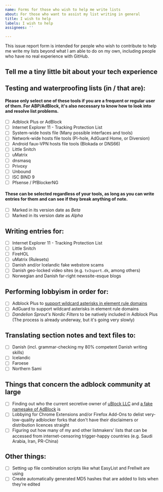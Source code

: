 ```yaml
---
name: Forms for those who wish to help me write lists
about: For those who want to assist my list writing in general
title: I wish to help
labels: I wish to help
assignees: ''

---
```


This issue report form is intended for people who wish to contribute to help me write my lists beyond what I am able to do on my own, including people who have no real experience with GitHub.

## Tell me a tiny little bit about your tech experience
<!-- For example any previous experience with coding/adblockers, among other things you personally believe is relevant. Once you've written that, submit the "issue" and proceed to check off your desired buttons below. -->

## Testing and waterproofing lists (in / that are):

#### Please only select one of these tools if you are a frequent or regular user of them. For ABP/AdBlock, it's also necessary to know how to look into and resolve list problems.

- [ ] Adblock Plus or AdBlock
- [ ] Internet Explorer 11 - Tracking Protection List
- [ ] System-wide hosts file (Many possible interfaces and tools)
- [ ] Network-wide hosts file tools (Pi-hole, AdGuard Home, or Diversion)
- [ ] Android faux-VPN hosts file tools (Blokada or DNS66)
- [ ] Little Snitch
- [ ] uMatrix
- [ ] dnsmasq
- [ ] Privoxy
- [ ] Unbound
- [ ] ISC BIND 9
- [ ] Pfsense / PfBlockerNG

#### These can be selected regardless of your tools, as long as you can write entries for them and can see if they break anything of note.

- [ ] Marked in its version date as *Beta*
- [ ] Marked in its version date as *Alpha*

## Writing entries for:

- [ ] Internet Explorer 11 - Tracking Protection List
- [ ] Little Snitch
- [ ] FireHOL
- [ ] uMatrix (Rulesets)
- [ ] Danish and/or Icelandic fake webstore scams
- [ ] Danish geo-locked video sites (e.g. `tv3sport.dk`, among others)
- [ ] Norwegian and Danish far-right newssite-esque blogs

## Performing lobbyism in order for:

- [ ] Adblock Plus to [support wildcard asterisks in element rule domains](https://issues.adblockplus.org/ticket/6773)
- [ ] AdGuard to support wildcard asterisks in element rule domains
- [ ] *Dandelion Sprout's Nordic Filters* to be natively included in Adblock Plus (The process is already underway, but it's going very slowly)

## Translating section notes and text files to:

- [ ] Danish (incl. grammar-checking my 80% competent Danish writing skills)
- [ ] Icelandic
- [ ] Faroese
- [ ] Northern Sami

## Things that concern the adblock community at large

- [ ] Finding out who the current secretive owner of [uBlock LLC](https://chrome.google.com/webstore/detail/ublock/epcnnfbjfcgphgdmggkamkmgojdagdnn) and [a fake namesake of AdBlock](https://chrome.google.com/webstore/detail/adblock/dgpfeomibahlpbobpnjpcobpechebadh) is
- [ ] Lobbying for Chrome Extensions and/or Firefox Add-Ons to delist very-low-quality adblocker forks that don't have their disclaimers or distribution licences straight
- [ ] Figuring out how many of my and other listmakers' lists that can be accessed from internet-censoring trigger-happy countries (e.g. Saudi Arabia, Iran, PR-China)

## Other things:

- [ ] Setting up file combination scripts like what EasyList and Frellwit are using
- [ ] Create automatically generated MD5 hashes that are added to lists when they're edited
